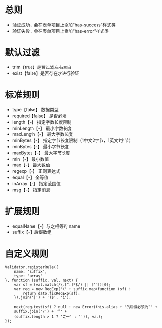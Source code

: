 # 总则
- 验证成功，会在表单项目上添加“has-success”样式类
- 验证失败，会在表单项目上添加“has-error”样式类


# 默认过滤
- trim【true】是否过滤左右空白
- exist【false】是否存在才进行验证


# 标准规则
- type【false】 数据类型
- required【false】 是否必填
- length【-】 指定字数长度限制
- minLength【-】 最小字数长度
- maxLength【-】 最大字数长度
- minBytes【-】 指定字节长度限制（1中文2字节，1英文1字节）
- minBytes【-】 最小字节长度
- maxBytes【-】 最大字节长度
- min【-】 最小数值
- max【-】 最大数值
- regexp【-】 正则表达式
- equal【-】 全等值
- inArray【-】 指定范围值
- msg【-】 指定消息


# 扩展规则
- equalName【-】与之相等的 name
- suffix【-】后缀数组


# 自定义规则
```
Validator.registerRule({
    name: 'suffix',
    type: 'array'
}, function (suffix, val, next) {
    var sf = (val.match(/\.[^.]*$/) || [''])[0];
    var reg = new RegExp('(' + suffix.map(function (sf) {
        return dato.fixRegExp(sf);
    }).join('|') + ')$', 'i');

    next(reg.test(sf) ? null : new Error(this.alias + '的后缀必须为“' +
    suffix.join('/') + '”' +
    (suffix.length > 1 ? '之一' : '')), val);
});
```